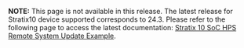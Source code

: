 **NOTE:** This page is not available in this release. The latest release for Stratix10 device  supported corresponds to 24.3. Please refer to the following page to access the latest documentation: [Stratix 10 SoC HPS Remote System Update Example](https://altera-fpga.github.io/rel-24.3/embedded-designs/stratix-10/sx/soc/rsu/ug-rsu-s10sx-soc/).

